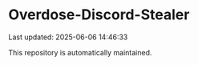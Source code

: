 # Overdose-Discord-Stealer

Last updated: 2025-06-06 14:46:33

This repository is automatically maintained.
